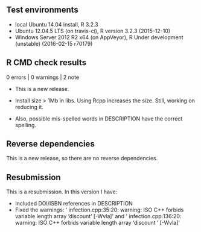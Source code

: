 ## Test environments
* local Ubuntu 14.04 install, R 3.2.3
* Ubuntu 12.04.5 LTS (on travis-ci), R version 3.2.3 (2015-12-10)
* Windows Server 2012 R2 x64 (on AppVeyor), R Under development (unstable) (2016-02-15 r70179)

## R CMD check results

0 errors | 0 warnings | 2 note

* This is a new release.
* Install size > 1Mb in libs. Using Rcpp increases the size. Still, working on
  reducing it.

* Also, possible mis-spelled words in DESCRIPTION have the correct spelling.

## Reverse dependencies

This is a new release, so there are no reverse dependencies.

## Resubmission
This is a resubmission. In this version I have:

* Included DOI/ISBN references in DESCRIPTION
* Fixed the warnings:
  ' infection.cpp:35:20: warning: ISO C++ forbids variable length array ‘discount’ [-Wvla]'
  and
  ' infection.cpp:136:20: warning: ISO C++ forbids variable length array ‘discount ’ [-Wvla]'

